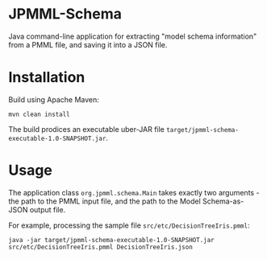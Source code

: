 JPMML-Schema
============

Java command-line application for extracting "model schema information" from a PMML file, and saving it into a JSON file.

# Installation #

Build using Apache Maven:
```
mvn clean install
```

The build prodices an executable uber-JAR file `target/jpmml-schema-executable-1.0-SNAPSHOT.jar`.

# Usage #

The application class `org.jpmml.schema.Main` takes exactly two arguments - the path to the PMML input file, and the path to the Model Schema-as-JSON output file.

For example, processing the sample file `src/etc/DecisionTreeIris.pmml`:
```
java -jar target/jpmml-schema-executable-1.0-SNAPSHOT.jar src/etc/DecisionTreeIris.pmml DecisionTreeIris.json
```
